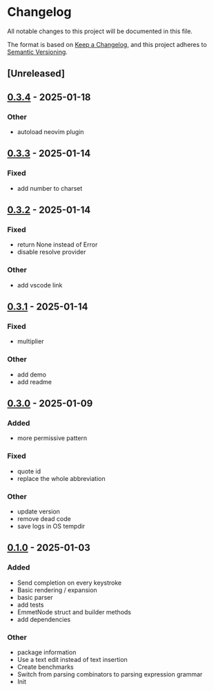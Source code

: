 # Changelog

All notable changes to this project will be documented in this file.

The format is based on [Keep a Changelog](https://keepachangelog.com/en/1.0.0/),
and this project adheres to [Semantic Versioning](https://semver.org/spec/v2.0.0.html).

## [Unreleased]

## [0.3.4](https://github.com/lrangell/phlex-emmet-lsp/compare/v0.3.3...v0.3.4) - 2025-01-18

### Other

- autoload neovim plugin

## [0.3.3](https://github.com/lrangell/phlex-emmet-lsp/compare/v0.3.2...v0.3.3) - 2025-01-14

### Fixed

- add number to charset

## [0.3.2](https://github.com/lrangell/phlex-emmet-lsp/compare/v0.3.1...v0.3.2) - 2025-01-14

### Fixed

- return None instead of Error
- disable resolve provider

### Other

- add vscode link

## [0.3.1](https://github.com/lrangell/phlex-emmet-lsp/compare/v0.3.0...v0.3.1) - 2025-01-14

### Fixed

- multiplier

### Other

- add demo
- add readme

## [0.3.0](https://github.com/lrangell/phlex-emmet-lsp/compare/v0.2.0...v0.3.0) - 2025-01-09

### Added

- more permissive pattern

### Fixed

- quote id
- replace the whole abbreviation

### Other

- update version
- remove dead code
- save logs in OS tempdir

## [0.1.0](https://github.com/lrangell/phlex-emmet-lsp/releases/tag/v0.1.0) - 2025-01-03

### Added

- Send completion on every keystroke
- Basic rendering / expansion
- basic parser
- add tests
- EmmetNode struct and builder methods
- add dependencies

### Other

- package information
- Use a text edit instead of text insertion
- Create benchmarks
- Switch from parsing combinators to parsing expression grammar
- Init
